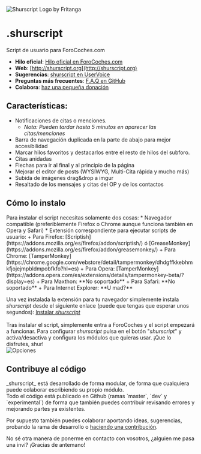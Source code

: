 ![Shurscript Logo by Fritanga](http://dl.dropboxusercontent.com/u/1066873/shurheading.png)

  
.shurscript
==========

Script de usuario para ForoCoches.com
* **Hilo oficial**: [Hilo oficial en ForoCoches.com](http://shurscript.org/hilo)  
* **Web**: [http://shurscript.org](http://shurscript.org)  
* **Sugerencias**: [shurscript en UserVoice](https://shurscript.uservoice.com/)  
* **Preguntas más frecuentes**: [F.A.Q en GitHub](https://github.com/TheBronx/shurscript/wiki/FAQ-(Indice))  
* **Colabora**: [haz una pequeña donación](http://shurscript.org/colabora)  

<h2>Características:</h2>

 * Notificaciones de citas o menciones.
 	* _Nota: Pueden tardar hasta 5 minutos en aparecer las citas/menciones_
 * Barra de navegación duplicada en la parte de abajo para mejor accesibilidad
 * Marcar hilos favoritos y destacarlos entre el resto de hilos del subforo.
 * Citas anidadas
 * Flechas para ir al final y al principio de la página
 * Mejorar el editor de posts (WYSIWYG, Multi-Cita rápida y mucho más)
 * Subida de imágenes drag&drop a imgur
 * Resaltado de los mensajes y citas del OP y de los contactos

<h2>Cómo lo instalo</h2>
Para instalar el script necesitas solamente dos cosas:
 * Navegador compatible (preferiblemente Firefox o Chrome aunque funciona también en Opera y Safari)
 * Extensión correspondiente para ejecutar scripts de usuario:
   + Para Firefox: [Scriptish](https://addons.mozilla.org/es/firefox/addon/scriptish/) ó 
[GreaseMonkey](https://addons.mozilla.org/es/firefox/addon/greasemonkey/)
   + Para Chrome: [TamperMonkey](https://chrome.google.com/webstore/detail/tampermonkey/dhdgffkkebhmkfjojejmpbldmpobfkfo?hl=es)
   + Para Opera: [TamperMonkey](https://addons.opera.com/es/extensions/details/tampermonkey-beta/?display=es)
   + Para Maxthon: **No soportado**
   + Para Safari: **No soportado**
   + Para Internet Explorer: **U mad?**

Una vez instalada la extensión para tu navegador simplemente instala _shurscript_ desde el siguiente enlace 
(puede que tengas que esperar unos segundos): [Instalar _shurscript_](https://github.com/TheBronx/shurscript/raw/master/shurscript.user.js)<br>
<br>
Tras instalar el script, simplemente entra a ForoCoches y el script empezará a funcionar. Para configurar _shurscript_ pulsa en el botón "_shurscript_" y activa/desactiva y configura los módulos que quieras usar. ¡Que lo disfrutes, shur!
<br>
![Opciones](http://shurscript.org/img/faq/preferencias.png)<br>


<h2>Contribuye al código</h2>
_shurscript_ está desarrollado de forma modular, de forma que cualquiera puede colaborar escribiendo su propio módulo.<br>
Todo el código está publicado en Github (ramas `master`, `dev` y `experimental`) de forma que también puedes contribuir revisando errores y mejorando partes ya existentes.<br>

Por supuesto también puedes colaborar aportando ideas, sugerencias, probando la rama de desarrollo o [haciendo una contribución](http://shurscript.org/colabora).

No sé otra manera de ponerme en contacto con vosotros, ¿alguien me pasa una invi? ¡Gracias de antemano!

